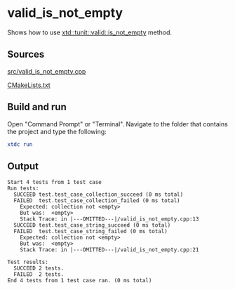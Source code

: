 # valid_is_not_empty

Shows how to use [xtd::tunit::valid::is_not_empty](https://gammasoft71.github.io/xtd/reference_guides/latest/classxtd_1_1tunit_1_1valid.html#a5873770dc074c8668b060b1ac5c436a2) method.

## Sources

[src/valid_is_not_empty.cpp](src/valid_is_not_empty.cpp)

[CMakeLists.txt](CMakeLists.txt)

## Build and run

Open "Command Prompt" or "Terminal". Navigate to the folder that contains the project and type the following:

```cmake
xtdc run
```

## Output

```
Start 4 tests from 1 test case
Run tests:
  SUCCEED test.test_case_collection_succeed (0 ms total)
  FAILED  test.test_case_collection_failed (0 ms total)
    Expected: collection not <empty>
    But was:  <empty>
    Stack Trace: in |---OMITTED---|/valid_is_not_empty.cpp:13
  SUCCEED test.test_case_string_succeed (0 ms total)
  FAILED  test.test_case_string_failed (0 ms total)
    Expected: collection not <empty>
    But was:  <empty>
    Stack Trace: in |---OMITTED---|/valid_is_not_empty.cpp:21

Test results:
  SUCCEED 2 tests.
  FAILED  2 tests.
End 4 tests from 1 test case ran. (0 ms total)
```

